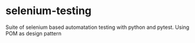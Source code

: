 # selenium-testing
 
Suite of selenium based automatation testing with python and pytest.
Using POM as design pattern



